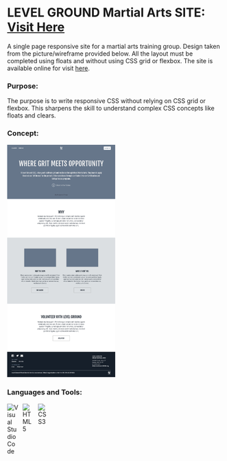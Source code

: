 # LEVEL GROUND Martial Arts SITE: [Visit Here](https://levelgroundtrainers.netlify.app/) 

A single page responsive site for a martial arts training group. Design taken from the picture/wireframe provided below. All the layout must be completed using floats and without using CSS grid or flexbox. The site is available online for visit [here](https://levelgroundtrainers.netlify.app/).


### Purpose:

The purpose is to write responsive CSS without relying on CSS grid or flexbox. This sharpens the skill to understand complex CSS concepts like floats and clears.

### Concept:

<img src="./level-ground-wireframe.png" width="50%" />


### Languages and Tools:

<img align="left" alt="Visual Studio Code" width="26px" src="https://cdn.jsdelivr.net/gh/devicons/devicon/icons/vscode/vscode-original.svg" style="padding-right:10px;" />
<img align="left" alt="HTML5" width="26px" src="https://cdn.jsdelivr.net/gh/devicons/devicon/icons/html5/html5-original.svg" style="padding-right:10px;" />
<img align="left" alt="CSS3" width="26px" src="https://cdn.jsdelivr.net/gh/devicons/devicon/icons/css3/css3-original.svg" style="padding-right:10px;" />
